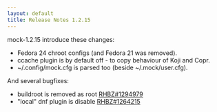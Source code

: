 ```yaml
---
layout: default
title: Release Notes 1.2.15
---
```


mock-1.2.15 introduce these changes:

* Fedora 24 chroot configs (and Fedora 21 was removed).
* ccache plugin is by default off - to copy behaviour of Koji and Copr.
* ~/.config/mock.cfg is parsed too (beside ~/.mock/user.cfg).

And several bugfixes:
* buildroot is removed as root [RHBZ#1294979](http://bugzilla.redhat.com/bugzilla/show_bug.cgi?id=1294979)
* "local" dnf plugin is disable [RHBZ#1264215](http://bugzilla.redhat.com/bugzilla/show_bug.cgi?id=1264215)
